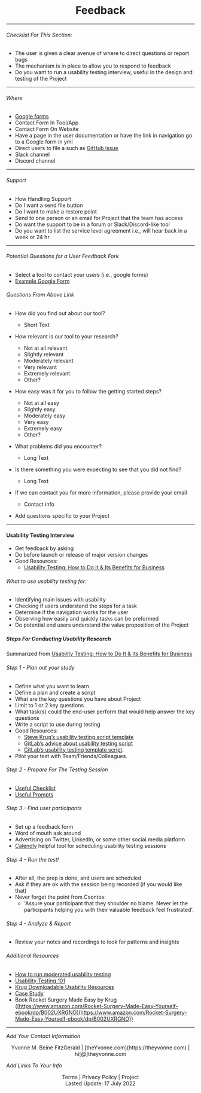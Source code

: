 <h1 align="center">Feedback</h1>

---

###### _Checklist For This Section:_  

- The user is given a clear avenue of where to direct questions or report bugs
- The mechanism is in place to allow you to respond to feedback
- Do you want to run a usability testing interview, useful in the design and testing of the Project

---

###### Where

- [Google forms](https://www.google.com/forms/about/)
- Contact Form In Tool/App
- Contact Form On Website
- Have a page in the user documentation or have the link in navigation go to a Google form in yml
- Direct users to file a such as [GitHub issue](https://docs.github.com/en/github/managing-your-work-on-github/about-issues)
- Slack channel
- Discord channel


---


######  Support
- How Handling Support
- Do I want a send file button
- Do I want to make a restore point
- Send to one person or an email for Project that the team has access
- Do want the support to be in a forum or Slack/Discord-like tool
- Do you want to list the service level agreement i.e., will hear back in a week or 24 hr

---
###### Potential Questions for a User Feedback Fork
- Select a tool to contact your users (i.e., google forms)
- [Example Google Form](https://docs.google.com/forms/d/1erbaH2k8cra0A2GB6W9Da0tqJCT41ZPlCmHXpKRcMLk/edit?usp=sharing)


###### Questions From Above Link
- How did you find out about our tool?  
	- Short Text

- How relevant is our tool to your research? 
	- Not at all relevant
	- Slightly relevant
	- Moderately relevant
	- Very relevant
	- Extremely relevant
	- Other?

- How easy was it for you to follow the getting started steps?
	- Not at all easy
	- Slightly easy
	- Moderately easy
	- Very easy
	- Extremely easy
	- Other?

- What problems did you encounter?
	- Long Text

- Is there something you were expecting to see that you did not find?
	- Long Text

- If we can contact you for more information, please provide your email 
	- Contact info

- Add questions specific to your Project

---

####  Usability Testing Interview
- Get feedback by asking
- Do before launch or release of major version changes
- Good Resources:
	- [Usability Testing: How to Do It & Its Benefits for Business](https://uxstudioteam.com/ux-blog/usability-testing/)

###### What to use usability testing for:
- Identifying main issues with usability
- Checking if users understand the steps for a task 
- Determine if the navigation works for the user
- Observing how easily and quickly tasks can be preformed
- Do potential end users understand the value proposition of the Project


##### Steps For Conducting Usability Research
Summarized from [Usability Testing: How to Do It & Its Benefits for Business](https://uxstudioteam.com/ux-blog/usability-testing/)

###### Step 1 - Plan out your study
- Define what you want to learn 
- Define a plan and create a script
- What are the key questions you have about Project
- Limit to 1 or 2 key questions
- What task(s) could the end-user perform that would help answer the key questions
- Write a script to use during testing
- Good Resources:
	- [Steve Krug’s usability testing script template](http://sensible.com/downloads/test-script-web.pdf)
	- [GitLab’s advice about usability testing script](https://about.gitlab.com/handbook/engineering/ux/ux-research-training/writing-usability-testing-script/)
	- [GitLab’s usability testing template script](https://docs.google.com/document/d/1_5Qu2JR9QE5LE6cK4eq9yJs-nXv2rlWWifcjacaiWdI/edit).
- Pilot your test with Team/Friends/Colleagues.

###### Step 2 - Prepare For The Testing Session
- [Useful Checklist](http://sensible.com/downloads/checklists.pdf) 
- [Useful Prompts](https://sensible.com/downloads/things-a-therapist-would-say.pdf) 

######  Step 3 - Find user participants
- Set up a feedback form
- Word of mouth ask around
- Advertising on Twitter, LinkedIn, or some other social media platform
- [Calendly](https://calendly.com/) helpful tool for scheduling usability testing sessions

###### Step 4 - Run the test!
- After all, the prep is done, and users are scheduled
- Ask if they are ok with the session being recorded (if you would like that)
- Never forget the point from Csontos: 
	- 'Assure your participant that they shoulder no blame. Never let the participants helping you with their valuable feedback feel frustrated'.  
	
###### Step 4 - Analyze & Report
- Review your notes and recordings to look for patterns and insights 

###### Additional Resources
- [How to run moderated usability testing](https://www.hotjar.com/usability-testing/process-examples/)
- [Usability Testing 101](https://www.nngroup.com/articles/usability-testing-101/)
- [Krug Downloadable Usability Resources](https://sensible.com/download-files/)
- [Case Study](https://journals.plos.org/ploscompbiol/article?id=10.1371/journal.pcbi.1002554) 
- Book Rocket Surgery Made Easy by Krug ([https://www.amazon.com/Rocket-Surgery-Made-Easy-Yourself-ebook/dp/B002UXRGNO](https://www.amazon.com/Rocket-Surgery-Made-Easy-Yourself-ebook/dp/B002UXRGNO))


---
_Add Your Contact Information_
<center>Yvonne M. Beine FitzGerald | [theYvonne.com](https://theyvonne.com) | hi[@]theyvonne.com </center>  

_Add Links To Your Info_

<center>Terms | Privacy Policy | Project </center>

<center>Lasted Update: 17 July 2022 </center>


 
